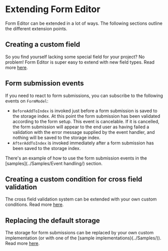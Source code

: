 # Extending Form Editor
Form Editor can be extended in a lot of ways. The following sections outline the different extension points.

## Creating a custom field
So you find yourself lacking some special field for your project? No problem! Form Editor is super easy to extend with new field types. Read more [here](extend_field.md). 

## Form submission events
If you need to react to form submissions, you can subscribe to the following events on `FormModel`:
* `BeforeAddToIndex` is invoked just before a form submission is saved to the storage index. At this point the form submission has been validated according to the form setup. This event is cancelable. If it is cancelled, the form submission will appear to the end user as having failed a validation with the error message supplied by the event handler, and nothing will be saved to the storage index.
* `AfterAddToIndex` is invoked immediately after a form submission has been saved to the storage index.

There's an example of how to use the form submission events in the [samples](../Samples/Event handling/) section.

## Creating a custom condition for cross field validation
The cross field validation system can be extended with your own custom conditions. Read more [here](extend_condition.md).

## Replacing the default storage 
The storage for form submissions can be replaced by your own custom implementation (or with one of the [sample implementations)(../Samples/)). Read more [here](storage.md).
